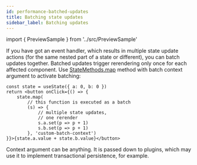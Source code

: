 ```yaml
---
id: performance-batched-updates
title: Batching state updates
sidebar_label: Batching updates
---
```


import { PreviewSample } from '../src/PreviewSample'

If you have got an event handler, which results in multiple state update actions
(for the same nested part of a state or different),
you can batch updates together. Batched updates trigger rerendering only once for each affected component.
Use [StateMethods.map](typedoc-hookstate-core#map) method with batch context argument to activate batching:

```tsx
const state = useState({ a: 0, b: 0 })
return <button onClick={() => {
    state.map(
        // this function is executed as a batch
        (s) => {
            // multiple state updates,
            // one rerender
            s.a.set(p => p + 1)
            s.b.set(p => p + 1)
        }, 'custom-batch-context')
}}>{state.a.value + state.b.value}</button>
```

Context argument can be anything. It is passed down to plugins, which may use it to implement transactional persistence, for example.

